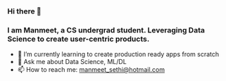### Hi there 👋


### I am Manmeet, a CS undergrad student. Leveraging Data Science to create user-centric products.

- 🌱 I’m currently learning to create production ready apps from scratch
- 💬 Ask me about Data Science, ML/DL 
- 📫 How to reach me: manmeet_sethi@hotmail.com
